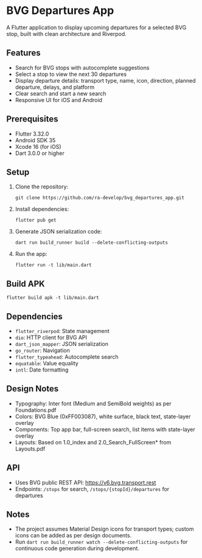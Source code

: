 # BVG Departures App

A Flutter application to display upcoming departures for a selected BVG stop, built with clean architecture and Riverpod.

## Features
- Search for BVG stops with autocomplete suggestions
- Select a stop to view the next 30 departures
- Display departure details: transport type, name, icon, direction, planned departure, delays, and platform
- Clear search and start a new search
- Responsive UI for iOS and Android

## Prerequisites
- Flutter 3.32.0
- Android SDK 35
- Xcode 16 (for iOS)
- Dart 3.0.0 or higher

## Setup
1. Clone the repository:
   ```
   git clone https://github.com/ra-develop/bvg_departures_app.git
   ```
2. Install dependencies:
   ```
   flutter pub get
   ```
3. Generate JSON serialization code:
   ```
   dart run build_runner build --delete-conflicting-outputs
   ```
4. Run the app:
   ```
   flutter run -t lib/main.dart
   ```

## Build APK
```
flutter build apk -t lib/main.dart
```

## Dependencies
- `flutter_riverpod`: State management
- `dio`: HTTP client for BVG API
- `dart_json_mapper`: JSON serialization
- `go_router`: Navigation
- `flutter_typeahead`: Autocomplete search
- `equatable`: Value equality
- `intl`: Date formatting

## Design Notes
- Typography: Inter font (Medium and SemiBold weights) as per Foundations.pdf
- Colors: BVG Blue (0xFF003087), white surface, black text, state-layer overlay
- Components: Top app bar, full-screen search, list items with state-layer overlay
- Layouts: Based on 1.0_index and 2.0_Search_FullScreen* from Layouts.pdf

## API
- Uses BVG public REST API: https://v6.bvg.transport.rest
- Endpoints: `/stops` for search, `/stops/{stopId}/departures` for departures

## Notes
- The project assumes Material Design icons for transport types; custom icons can be added as per design documents.
- Run `dart run build_runner watch --delete-conflicting-outputs` for continuous code generation during development.